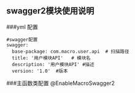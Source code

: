 ## swagger2模块使用说明

###yml 配置

```
#swagger配置
swagger:
  base-package: com.macro.user.api  # 扫描路径
  title: '用户模块API'   # 模块名
  description: '用户模块API' #描述
  version: '1.0'  #版本
```

###主函数类配置
@EnableMacroSwagger2

